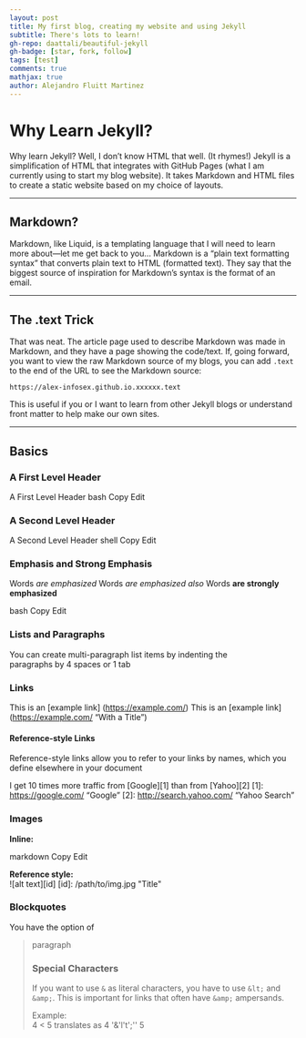 ```yaml
---
layout: post
title: My first blog, creating my website and using Jekyll
subtitle: There's lots to learn!
gh-repo: daattali/beautiful-jekyll
gh-badge: [star, fork, follow]
tags: [test]
comments: true
mathjax: true
author: Alejandro Fluitt Martinez
---
```


# Why Learn Jekyll?

Why learn Jekyll? Well, I don’t know HTML that well. (It rhymes!) Jekyll is a simplification of HTML that integrates with GitHub Pages (what I am currently using to start my blog website). It takes Markdown and HTML files to create a static website based on my choice of layouts.  

---

## Markdown?  

Markdown, like Liquid, is a templating language that I will need to learn more about—let me get back to you… Markdown is a “plain text formatting syntax” that converts plain text to HTML (formatted text). They say that the biggest source of inspiration for Markdown’s syntax is the format of an email.  

---

## The .text Trick  

That was neat. The article page used to describe Markdown was made in Markdown, and they have a page showing the code/text. If, going forward, you want to view the raw Markdown source of my blogs, you can add `.text` to the end of the URL to see the Markdown source:  

`https://alex-infosex.github.io.xxxxxx.text`  

This is useful if you or I want to learn from other Jekyll blogs or understand front matter to help make our own sites.  

---

## Basics  

### A First Level Header

A First Level Header
bash
Copy
Edit

### A Second Level Header  
A Second Level Header
shell
Copy
Edit

### Emphasis and Strong Emphasis  
Words *are emphasized*
Words _are emphasized also_
Words __are strongly emphasized__

bash
Copy
Edit

### Lists and Paragraphs  
You can create multi-paragraph list items by indenting the         
    paragraphs by 4 spaces or 1 tab

### Links  
This is an  [example link] (https://example.com/)
This is an [example link] (https://example.com/ “With a Title”)

#### Reference-style Links  
Reference-style links allow you to refer to your links by names, which you define elsewhere in your document

I get 10 times more traffic from [Google][1] than from [Yahoo][2]
[1]: https://google.com/             “Google”
[2]: http://search.yahoo.com/    “Yahoo Search”


### Images  
**Inline:**  


markdown
Copy
Edit

**Reference style:**  
![alt text][id]
[id]: /path/to/img.jpg "Title"


### Blockquotes  
You have the option of

<blockquote> <p> paragraph

### Special Characters  
If you want to use `&` as literal characters, you have to use `&lt;` and `&amp;`. This is important for links that often have `&amp;` ampersands.  

Example:  
4 &lt; 5 translates as 4 '&'l't';'' 5







